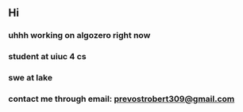 ## Hi

### uhhh working on algozero right now
### student at uiuc 4 cs
### swe at lake
### contact me through email: prevostrobert309@gmail.com
<!--
**RobertP2705/RobertP2705** is a ✨ _special_ ✨ repository because its `README.md` (this file) appears on your GitHub profile.

Here are some ideas to get you started:

- 🔭 I’m currently working on ...
- 🌱 I’m currently learning ...
- 👯 I’m looking to collaborate on ...
- 🤔 I’m looking for help with ...
- 💬 Ask me about ...
- 📫 How to reach me: ...
- 😄 Pronouns: ...
- ⚡ Fun fact: ...
-->

